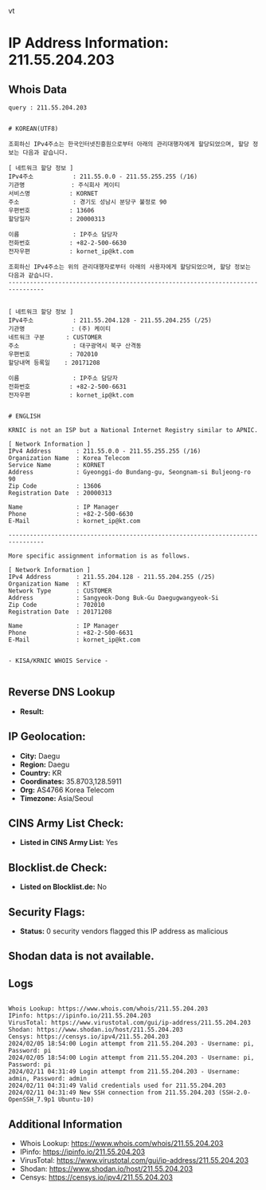 vt
# IP Address Information: 211.55.204.203

## Whois Data
```
query : 211.55.204.203


# KOREAN(UTF8)

조회하신 IPv4주소는 한국인터넷진흥원으로부터 아래의 관리대행자에게 할당되었으며, 할당 정보는 다음과 같습니다.

[ 네트워크 할당 정보 ]
IPv4주소           : 211.55.0.0 - 211.55.255.255 (/16)
기관명             : 주식회사 케이티
서비스명           : KORNET
주소               : 경기도 성남시 분당구 불정로 90
우편번호           : 13606
할당일자           : 20000313

이름               : IP주소 담당자
전화번호           : +82-2-500-6630
전자우편           : kornet_ip@kt.com

조회하신 IPv4주소는 위의 관리대행자로부터 아래의 사용자에게 할당되었으며, 할당 정보는 다음과 같습니다.
--------------------------------------------------------------------------------


[ 네트워크 할당 정보 ]
IPv4주소           : 211.55.204.128 - 211.55.204.255 (/25)
기관명             : (주) 케이티
네트워크 구분      : CUSTOMER
주소               : 대구광역시 북구 산격동
우편번호           : 702010
할당내역 등록일    : 20171208

이름               : IP주소 담당자
전화번호           : +82-2-500-6631
전자우편           : kornet_ip@kt.com


# ENGLISH

KRNIC is not an ISP but a National Internet Registry similar to APNIC.

[ Network Information ]
IPv4 Address       : 211.55.0.0 - 211.55.255.255 (/16)
Organization Name  : Korea Telecom
Service Name       : KORNET
Address            : Gyeonggi-do Bundang-gu, Seongnam-si Buljeong-ro 90
Zip Code           : 13606
Registration Date  : 20000313

Name               : IP Manager
Phone              : +82-2-500-6630
E-Mail             : kornet_ip@kt.com

--------------------------------------------------------------------------------

More specific assignment information is as follows.

[ Network Information ]
IPv4 Address       : 211.55.204.128 - 211.55.204.255 (/25)
Organization Name  : KT
Network Type       : CUSTOMER
Address            : Sangyeok-Dong Buk-Gu Daegugwangyeok-Si
Zip Code           : 702010
Registration Date  : 20171208

Name               : IP Manager
Phone              : +82-2-500-6631
E-Mail             : kornet_ip@kt.com


- KISA/KRNIC WHOIS Service -


```
## Reverse DNS Lookup
- **Result:** 

## IP Geolocation:
- **City:** Daegu
- **Region:** Daegu
- **Country:** KR
- **Coordinates:** 35.8703,128.5911
- **Org:** AS4766 Korea Telecom
- **Timezone:** Asia/Seoul

## CINS Army List Check:
- **Listed in CINS Army List:** 
Yes

## Blocklist.de Check:
- **Listed on Blocklist.de:** 
No

## Security Flags:
- **Status:** 0 security vendors flagged this IP address as malicious

## Shodan data is not available.

## Logs
```

Whois Lookup: https://www.whois.com/whois/211.55.204.203
IPinfo: https://ipinfo.io/211.55.204.203
VirusTotal: https://www.virustotal.com/gui/ip-address/211.55.204.203
Shodan: https://www.shodan.io/host/211.55.204.203
Censys: https://censys.io/ipv4/211.55.204.203
2024/02/05 18:54:00 Login attempt from 211.55.204.203 - Username: pi, Password: pi
2024/02/05 18:54:00 Login attempt from 211.55.204.203 - Username: pi, Password: pi
2024/02/11 04:31:49 Login attempt from 211.55.204.203 - Username: admin, Password: admin
2024/02/11 04:31:49 Valid credentials used for 211.55.204.203
2024/02/11 04:31:49 New SSH connection from 211.55.204.203 (SSH-2.0-OpenSSH_7.9p1 Ubuntu-10)

```
## Additional Information
- Whois Lookup: https://www.whois.com/whois/211.55.204.203
- IPinfo: https://ipinfo.io/211.55.204.203
- VirusTotal: https://www.virustotal.com/gui/ip-address/211.55.204.203
- Shodan: https://www.shodan.io/host/211.55.204.203
- Censys: https://censys.io/ipv4/211.55.204.203

